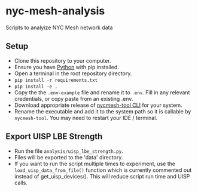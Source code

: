 # nyc-mesh-analysis 

Scripts to analyize NYC Mesh network data

## Setup
- Clone this repository to your computer.
- Ensure you have [Python](https://www.python.org/downloads/) with pip installed.
- Open a terminal in the root repository directory.
- `pip install -r requirements.txt`
- `pip install -e .`
- Copy the the `.env-example` file and rename it to `.env`.  Fill in any relevant credentials, or copy paste from an existing .env.
- Download appropriate release of [nycmesh-tool CLI](https://github.com/byxorna/nycmesh-tool/releases) for your system.
- Rename the executable and add it to the system path so it is callable by `nycmesh-tool`.  You may need to restart your IDE / terminal.

## Export UISP LBE Strength
- Run the file `analysis/uisp_lbe_strength.py`.
- Files will be exported to the 'data' directory.
- If you want to run the script multiple times to experiment, use the `load_uisp_data_from_file()` function which is currently commented out instead of get_uisp_devices().  This will reduce script run time and UISP calls.